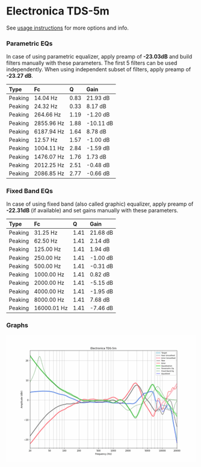 # Electronica TDS-5m
See [usage instructions](https://github.com/jaakkopasanen/AutoEq#usage) for more options and info.

### Parametric EQs
In case of using parametric equalizer, apply preamp of **-23.03dB** and build filters manually
with these parameters. The first 5 filters can be used independently.
When using independent subset of filters, apply preamp of **-23.27 dB**.

| Type    | Fc         |    Q | Gain      |
|:--------|:-----------|:-----|:----------|
| Peaking | 14.04 Hz   | 0.83 | 21.93 dB  |
| Peaking | 24.32 Hz   | 0.33 | 8.17 dB   |
| Peaking | 264.66 Hz  | 1.19 | -1.20 dB  |
| Peaking | 2855.96 Hz | 1.88 | -10.11 dB |
| Peaking | 6187.94 Hz | 1.64 | 8.78 dB   |
| Peaking | 12.57 Hz   | 1.57 | -1.00 dB  |
| Peaking | 1004.11 Hz | 2.84 | -1.59 dB  |
| Peaking | 1476.07 Hz | 1.76 | 1.73 dB   |
| Peaking | 2012.25 Hz | 2.51 | -0.48 dB  |
| Peaking | 2086.85 Hz | 2.77 | -0.66 dB  |

### Fixed Band EQs
In case of using fixed band (also called graphic) equalizer, apply preamp of **-22.31dB**
(if available) and set gains manually with these parameters.

| Type    | Fc          |    Q | Gain     |
|:--------|:------------|:-----|:---------|
| Peaking | 31.25 Hz    | 1.41 | 21.68 dB |
| Peaking | 62.50 Hz    | 1.41 | 2.14 dB  |
| Peaking | 125.00 Hz   | 1.41 | 1.94 dB  |
| Peaking | 250.00 Hz   | 1.41 | -1.00 dB |
| Peaking | 500.00 Hz   | 1.41 | -0.31 dB |
| Peaking | 1000.00 Hz  | 1.41 | 0.82 dB  |
| Peaking | 2000.00 Hz  | 1.41 | -5.15 dB |
| Peaking | 4000.00 Hz  | 1.41 | -1.95 dB |
| Peaking | 8000.00 Hz  | 1.41 | 7.68 dB  |
| Peaking | 16000.01 Hz | 1.41 | -7.46 dB |

### Graphs
![](./Electronica%20TDS-5m.png)